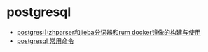 # postgresql

- [postgres中zhparser和jieba分词器和rum docker镜像的构建与使用](/zh/databases/postgresql/98-postgresql-zhparser和jieba分词器和rum-docker镜像的构建与使用.html)
- [postgresql 常用命令](/zh/databases/postgresql/99-postgrsql常用命令.html)